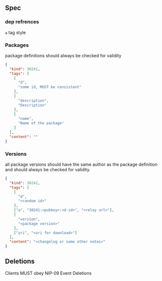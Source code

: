 ## Spec

### dep refrences
`a` tag style

### Packages
package definitions should always be checked for validity
```json
{
  "kind": 30241,
  "tags": [
    [
      "d",
      "some id, MUST be consistent"
    ],
    [
      "description",
      "Description"
    ],
    [
      "name",
      "Name of the package"
    ]
  ],
  "content": ""
}
```

### Versions

all package versions should have the same author as the package definition and should always be checked for validity.
```json
{
  "kind": 30242,
  "tags": [
    [
      "d",
      "<random id>"
    ],
    ["a", "30241:<pubkey>:<d-id>", "<relay url>"],
    [
      "version",
      "<package version>"
    ],
    ["uri", "<uri for download>"]
  ],
  "content": "<changelog or some other notes>"
}
```

## Deletions
Clients MUST obey NIP-09 Event Deletions
